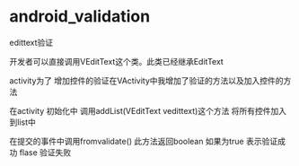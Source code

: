 # android_validation
edittext验证

开发者可以直接调用VEditText这个类。此类已经继承EditText

activity为了 增加控件的验证在VActivity中我增加了验证的方法以及加入控件的方法


在activity 初始化中 调用addList(VEditText vedittext)这个方法 将所有控件加入到list中


在提交的事件中调用fromvalidate()  此方法返回boolean  如果为true 表示验证成功  flase 验证失败  
